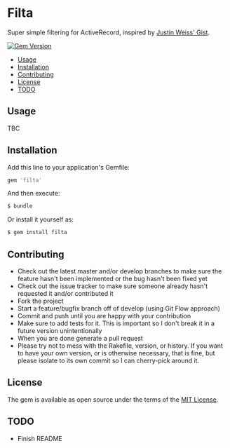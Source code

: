 # Filta

Super simple filtering for ActiveRecord, inspired by [Justin Weiss' Gist](https://gist.github.com/justinweiss/9065666).

[![Gem Version](https://badge.fury.io/rb/filta.svg)](https://badge.fury.io/rb/filta)

<!-- MarkdownTOC -->

- [Usage](#usage)
- [Installation](#installation)
- [Contributing](#contributing)
- [License](#license)
- [TODO](#todo)

<!-- /MarkdownTOC -->

## Usage

TBC

## Installation

Add this line to your application's Gemfile:

```ruby
gem 'filta'
```

And then execute:

```bash
$ bundle
```

Or install it yourself as:

```bash
$ gem install filta
```

## Contributing

* Check out the latest master and/or develop branches to make sure the feature hasn't been implemented or the bug hasn't been fixed yet
* Check out the issue tracker to make sure someone already hasn't requested it and/or contributed it
* Fork the project
* Start a feature/bugfix branch off of develop (using Git Flow approach)
* Commit and push until you are happy with your contribution
* Make sure to add tests for it. This is important so I don't break it in a future version unintentionally
* When you are done generate a pull request
* Please try not to mess with the Rakefile, version, or history. If you want to have your own version, or is otherwise necessary, that is fine, but please isolate to its own commit so I can cherry-pick around it.

## License

The gem is available as open source under the terms of the [MIT License](http://opensource.org/licenses/MIT).

## TODO

* Finish README
